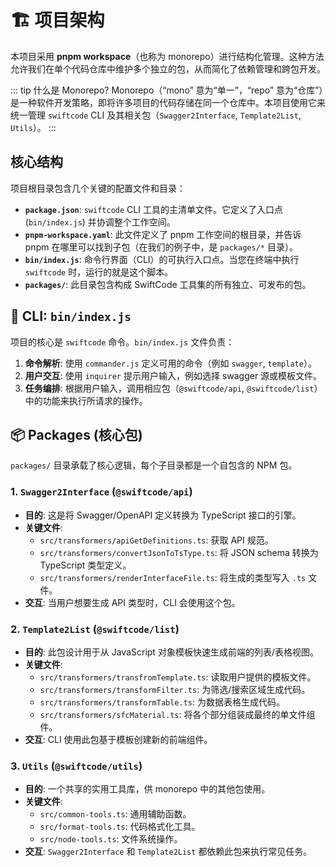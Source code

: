 # 🏗️ 项目架构

本项目采用 **pnpm workspace**（也称为 monorepo）进行结构化管理。这种方法允许我们在单个代码仓库中维护多个独立的包，从而简化了依赖管理和跨包开发。

::: tip 什么是 Monorepo?
Monorepo（“mono” 意为“单一”，“repo” 意为“仓库”）是一种软件开发策略，即将许多项目的代码存储在同一个仓库中。本项目使用它来统一管理 `swiftcode` CLI 及其相关包（`Swagger2Interface`, `Template2List`, `Utils`）。
:::

## 核心结构

项目根目录包含几个关键的配置文件和目录：

- **`package.json`**: `swiftcode` CLI 工具的主清单文件。它定义了入口点 (`bin/index.js`) 并协调整个工作空间。
- **`pnpm-workspace.yaml`**: 此文件定义了 pnpm 工作空间的根目录，并告诉 pnpm 在哪里可以找到子包（在我们的例子中，是 `packages/*` 目录）。
- **`bin/index.js`**: 命令行界面（CLI）的可执行入口点。当您在终端中执行 `swiftcode` 时，运行的就是这个脚本。
- **`packages/`**: 此目录包含构成 SwiftCode 工具集的所有独立、可发布的包。

## 🚀 CLI: `bin/index.js`

项目的核心是 `swiftcode` 命令。`bin/index.js` 文件负责：

1.  **命令解析**: 使用 `commander.js` 定义可用的命令（例如 `swagger`, `template`）。
2.  **用户交互**: 使用 `inquirer` 提示用户输入，例如选择 swagger 源或模板文件。
3.  **任务编排**: 根据用户输入，调用相应包（`@swiftcode/api`, `@swiftcode/list`）中的功能来执行所请求的操作。

## 📦 Packages (核心包)

`packages/` 目录承载了核心逻辑，每个子目录都是一个自包含的 NPM 包。

### 1. `Swagger2Interface` (`@swiftcode/api`)

- **目的**: 这是将 Swagger/OpenAPI 定义转换为 TypeScript 接口的引擎。
- **关键文件**:
  - `src/transformers/apiGetDefinitions.ts`: 获取 API 规范。
  - `src/transformers/convertJsonToTsType.ts`: 将 JSON schema 转换为 TypeScript 类型定义。
  - `src/transformers/renderInterfaceFile.ts`: 将生成的类型写入 `.ts` 文件。
- **交互**: 当用户想要生成 API 类型时，CLI 会使用这个包。

### 2. `Template2List` (`@swiftcode/list`)

- **目的**: 此包设计用于从 JavaScript 对象模板快速生成前端的列表/表格视图。
- **关键文件**:
  - `src/transformers/transfromTemplate.ts`: 读取用户提供的模板文件。
  - `src/transformers/transformFilter.ts`: 为筛选/搜索区域生成代码。
  - `src/transformers/transformTable.ts`: 为数据表格生成代码。
  - `src/transformers/sfcMaterial.ts`: 将各个部分组装成最终的单文件组件。
- **交互**: CLI 使用此包基于模板创建新的前端组件。

### 3. `Utils` (`@swiftcode/utils`)

- **目的**: 一个共享的实用工具库，供 monorepo 中的其他包使用。
- **关键文件**:
  - `src/common-tools.ts`: 通用辅助函数。
  - `src/format-tools.ts`: 代码格式化工具。
  - `src/node-tools.ts`: 文件系统操作。
- **交互**: `Swagger2Interface` 和 `Template2List` 都依赖此包来执行常见任务。
